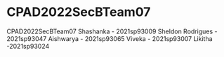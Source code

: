 # CPAD2022SecBTeam07
CPAD2022SecBTeam07
Shashanka         - 2021sp93009
Sheldon Rodrigues - 2021sp93047
Aishwarya         - 2021sp93065
Viveka            - 2021sp93007
Likitha           -2021sp93024
